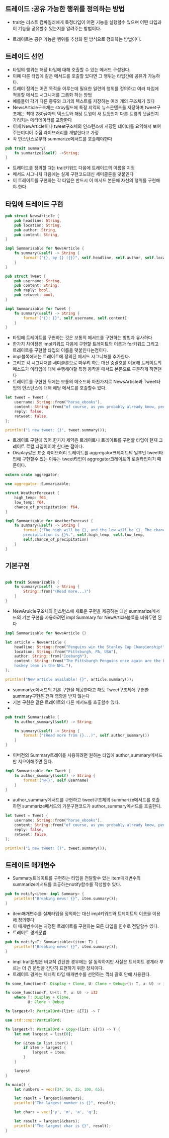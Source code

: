 ## 트레이드 :공유 가능한 행위를 정의하는 방법

- trait는 러스트 컴파일러에게 특정타입이 어떤 기능을 실행할수 있으며 어떤 타입과 이 기능을 공유할수 있는지를 알려주는 방법이다.

- 트레이트는 공유 가능한 행위를 추상화 된 방식으로 정의하는 방법이다.

## 트레이드 선언

- 타입의 행위는 해당 타입에 대해 호출할 수 있는 메서드 구성된다.
- 이뗴 다른 타입에 같은 메서드를 호출할 있다면 그 행위는 타입간에 공유가 가능하다.
- 트레이 정의는 어떤 목적을 이루는데 필요한 일련의 행위를 정의하고 여러 타입에 적응할 메서드 시그니처를 그룹화 하는 방법
- 예를들어 각기 다른 종류와 크기의 텍스트를 저장하는 여러 개의 구조체가 있다
- NewsArticle구조체는 stroy필드에 특정 지역의 뉴스콘텐츠를 저장하며 tweet구조체는 최대 280글자의 텍스트와 해당 트윗이 새 트윗인지 다른 트윗의 댓글인지 가리키는 메타데이터를 포함한다
- 이제 NewArticle이나 tweet구조체의 인스턴스에 저장된 데이터를 요약해서 보여주는미디어 수집 라이브러리를 개발한다고 가정
- 각 인스턴스로부터 summarize메서드를 호출해야한다

```rs
pub trait summary{
    fn summarize(&self) ->String;
}
```

- 트레이드를 정의할 떄는 trait키워드 다음에 트레이드의 이름을 지정
- 메서드 시그니처 다음에는 실제 구현코드대신 세미클론을 덧붙인다
- 이 트레이트를 구현하는 각 타입은 반드시 이 메서드 본문에 자신의 행위를 구현해야 한다

## 타입에 트레이트 구현

```rs
pub struct NewsArticle {
    pub headline: String,
    pub location: String,
    pub author: String,
    pub content: String,
}

impl Summarizable for NewsArticle {
    fn summary(&self) -> String {
        format!("{}, by {} ({})", self.headline, self.author, self.location)
    }
}

pub struct Tweet {
    pub username: String,
    pub content: String,
    pub reply: bool,
    pub retweet: bool,
}

impl Summarizable for Tweet {
    fn summary(&self) -> String {
        format!("{}: {}", self.username, self.content)
    }
}
```

- 타입에 트레이트를 구현하는 것은 보통의 메서드를 구현하는 방법과 유사하다
- 한가지 차이점은 impl키워드 다음에 구현할 트레이트의 이름과 for키워드 그리고 트레이트를 구현할 타입의 이름을 덧붙인다는점이다.
- impl블록에서는 트레이트에 정의된 메서드 시그니처를 추가한다.
- 그리고 각 시그니처를 세미클론으로 마무리 하는 대신 중괄호를 이용해 트레이트의 메소드가 이타입에 대해 수행해야할 특정 동작을 매서드 본문으로 구분하게 하면댄다
- 트레이트를 구현한 뒤에는 보통의 메소드와 마찬가지로 NewsArticle과 Tweet타입의 인스턴스에 대해 해당 메서드를 호출할수 있다.

```rs
let tweet = Tweet {
    username: String::from("horse_ebooks"),
    content: String::from("of course, as you probably already know, people"),
    reply: false,
    retweet: false,
};

println!("1 new tweet: {}", tweet.summary());
```

- 트레이트 구현에 있어 한가지 제약은 트레이트나 트레이트를 구현할 타입이 현재 크레이트 로컬 타입이어야 한다는 점이다.
- Display같은 표준 라이브러리 트레이트를 aggregator크레이트의 일부인 tweet타입에 구현할수 있는 이유는 tweet타입이 aggregator크레이트의 로컬타입이기 때문이다.

```rs
extern crate aggregator;

use aggregator::Summarizable;

struct WeatherForecast {
    high_temp: f64,
    low_temp: f64,
    chance_of_precipitation: f64,
}

impl Summarizable for WeatherForecast {
    fn summary(&self) -> String {
        format!("The high will be {}, and the low will be {}. The chance of
        precipitation is {}%.", self.high_temp, self.low_temp,
        self.chance_of_precipitation)
    }
}
```

## 기본구현

```rs

pub trait Summarizable {
    fn summary(&self) -> String {
        String::from("(Read more...)")
    }
}
```

- NewAruicle구조체의 인스턴스에 새로운 구현을 제공하는 대신 summarize메서드의 기본 구현을 사용하려면 impl Summary for NewArticle블록을 비워두면 된다

```rs
impl Summarizable for NewsArticle {}
```

```rs
let article = NewsArticle {
    headline: String::from("Penguins win the Stanley Cup Championship!"),
    location: String::from("Pittsburgh, PA, USA"),
    author: String::from("Iceburgh"),
    content: String::from("The Pittsburgh Penguins once again are the best
    hockey team in the NHL."),
};

println!("New article available! {}", article.summary());
```

- summarize메서드의 기본 구현을 제공한다고 해도 Tweet구조체에 구현한 summary구현은 전혀 영향을 받지 않는다
- 기본 구현은 같은 트레이트의 다른 메서드를 호춯할수 있다.
-

```rs
pub trait Summarizable {
    fn author_summary(&self) -> String;

    fn summary(&self) -> String {
        format!("(Read more from {}...)", self.author_summary())
    }
}
```

- 이버전의 Summary트레이틑 사용하려면 원하는 타입에 author_summary메서드만 저으이해주면 된다.

```rs
impl Summarizable for Tweet {
    fn author_summary(&self) -> String {
        format!("@{}", self.username)
    }
}
```

- author_summary메서드를 구현하고 tweet구조체의 summarize메서드를 호출하면 summarize메서드의 기분구현코드가 author_summary메서드를 호출한다.

```rs
let tweet = Tweet {
    username: String::from("horse_ebooks"),
    content: String::from("of course, as you probably already know, people"),
    reply: false,
    retweet: false,
};

println!("1 new tweet: {}", tweet.summary());
```

## 트레이트 매개변수

- Summaty트레이트를 구현하는 타입을 전달할수 있는 item매개변수의 summarize메서드를 호춯하는notify함수를 작성할수 있다.

```rs
pub fn notify<item: impl Summary> {
    println!("Breaking news! {}", item.summary());
}
```

- item매개변수를 실제타입을 정의하는 대신 impl키워드와 트레이트의 이름을 이용해 정의햇다
- 이 매개변수에는 지정된 트레이트를 구현하는 모든 타입을 인수로 전달할수 있다.
- 트레이트 경계문법

```rs
pub fn notify<T: Summarizable>(item: T) {
    println!("Breaking news! {}", item.summary());
}
```

- impl trait문법은 비교적 간단한 경우에는 잘 동작하지만 사실은 트레이트 경계라 부르는 더 긴 문법을 간단히 표현하기 위한 장치이다.
- 트레이트 경계는 제네릭 타입 매개변수를 선언하는 꺽쇠 괄호 안에 사용된다.

```rs
fn some_function<T: Display + Clone, U: Clone + Debug>(t: T, u: U) -> i32 {
```

```rs
fn some_function<T, U>(t: T, u: U) -> i32
    where T: Display + Clone,
          U: Clone + Debug

```

```rs
fn largest<T: PartialOrd>(list: &[T]) -> T
```

```rs
use std::cmp::PartialOrd;

fn largest<T: PartialOrd + Copy>(list: &[T]) -> T {
    let mut largest = list[0];

    for &item in list.iter() {
        if item > largest {
            largest = item;
        }
    }

    largest
}

fn main() {
    let numbers = vec![34, 50, 25, 100, 65];

    let result = largest(&numbers);
    println!("The largest number is {}", result);

    let chars = vec!['y', 'm', 'a', 'q'];

    let result = largest(&chars);
    println!("The largest char is {}", result);
}
```
